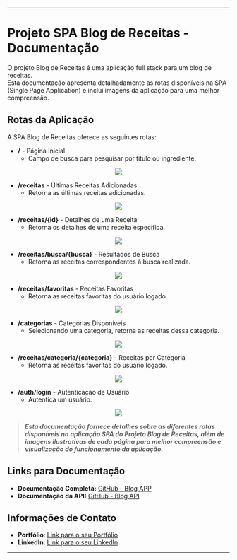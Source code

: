 <hr>

# Projeto SPA Blog de Receitas - Documentação

O projeto Blog de Receitas é uma aplicação full stack para um blog de receitas.<br>
Esta documentação apresenta detalhadamente as rotas disponíveis na SPA (Single Page Application) e inclui imagens da aplicação para uma melhor compreensão.

## Rotas da Aplicação
A SPA Blog de Receitas oferece as seguintes rotas:

* **/** - Página Inicial
  * Campo de busca para pesquisar por título ou ingrediente.

<p align="center">
	<img src="link_para_a_imagem_pagina_XYZ">
</p>

* **/receitas** - Últimas Receitas Adicionadas
  * Retorna as últimas receitas adicionadas.

<p align="center">
	<img src="link_para_a_imagem_pagina_XYZ">
</p>

* **/receitas/{id}** - Detalhes de uma Receita
  * Retorna os detalhes de uma receita específica.

<p align="center">
	<img src="link_para_a_imagem_pagina_XYZ">
</p>

* **/receitas/busca/{busca}** - Resultados de Busca
  * Retorna as receitas correspondentes à busca realizada.

<p align="center">
	<img src="link_para_a_imagem_pagina_XYZ">
</p>

* **/receitas/favoritas** - Receitas Favoritas
  * Retorna as receitas favoritas do usuário logado.

<p align="center">
	<img src="link_para_a_imagem_pagina_XYZ">
</p>

* **/categorias** - Categorias Disponíveis
  * Selecionando uma categoria, retorna as receitas dessa categoria.

<p align="center">
	<img src="link_para_a_imagem_pagina_XYZ">
</p>

* **/receitas/categoria/{categoria}** - Receitas por Categoria
  * Retorna as receitas favoritas do usuário logado.

<p align="center">
	<img src="link_para_a_imagem_pagina_XYZ">
</p>

* **/auth/login** - Autenticação de Usuário
  * Autentica um usuário.

<p align="center">
	<img src="link_para_a_imagem_pagina_XYZ">
</p>

> ***Esta documentação fornece detalhes sobre as diferentes rotas disponíveis na aplicação SPA do Projeto Blog de Receitas, além de imagens ilustrativas de cada página para melhor compreensão e visualização do funcionamento da aplicação.***

## Links para Documentação

* **Documentação Completa:** [GitHub - Blog APP](https://github.com/AlarconVinicius/blog-app)
* **Documentação da API:** [GitHub - Blog API](https://github.com/AlarconVinicius/blog-app/tree/main/src/Services/Blog)

## Informações de Contato

- **Portfólio**: [Link para o seu Portfólio](https://github.com/AlarconVinicius/)
- **LinkedIn**: [Link para o seu LinkedIn](https://www.linkedin.com/in/vin%C3%ADcius-alarcon-52a8a820a/)

<hr>